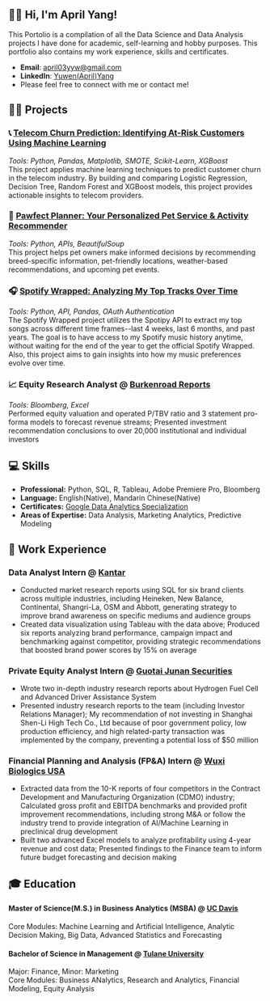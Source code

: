 ## 🙋‍♀️ Hi, I'm April Yang!
This Portolio is a compilation of all the Data Science and Data Analysis projects I have done for academic, self-learning and hobby purposes. This portfolio also contains my work experience, skills and certificates.

- **Email**: [april03yyw@gmail.com](april03yyw@gmail.com)
- **LinkedIn**: [Yuwen(April)Yang](https://www.linkedin.com/in/april-yang-yuwen/)
- Please feel free to connect with me or contact me!
  
## 👩‍💻 Projects

### 📞 [Telecom Churn Prediction: Identifying At-Risk Customers Using Machine Learning](https://github.com/YuwenAprilYang/Projects/tree/80407a45cfe3ffca2d6ea85b489b26c3ebeb0511/Telecom%20Churn%20Prediction)  
_Tools: Python, Pandas, Matplotlib, SMOTE, Scikit-Learn, XGBoost_  
This project applies machine learning techniques to predict customer churn in the telecom industry. By building and comparing Logistic Regression, Decision Tree, Random Forest and XGBoost models, this project provides actionable insights to telecom providers.  

### 🐶 [Pawfect Planner: Your Personalized Pet Service & Activity Recommender](https://github.com/YuwenAprilYang/Projects/tree/80407a45cfe3ffca2d6ea85b489b26c3ebeb0511/Pawfect%20Planner)  
_Tools: Python, APIs, BeautifulSoup_  
This project helps pet owners make informed decisions by recommending breed-specific information, pet-friendly locations, weather-based recommendations, and upcoming pet events.  

### 🎧 [Spotify Wrapped: Analyzing My Top Tracks Over Time](https://github.com/YuwenAprilYang/Projects/blob/main/Spotify%20Wrapped.ipynb)  
_Tools: Python, API, Pandas, OAuth Authentication_  
The Spotify Wrapped project utilizes the Spotipy API to extract my top songs across different time frames--last 4 weeks, last 6 months, and past years. The goal is to have access to my Spotify music history anytime, without waiting for the end of the year to get the official Spotify Wrapped. Also, this project aims to gain insights into how my music preferences evolve over time.  

### 📈 Equity Research Analyst @ [Burkenroad Reports](https://tulane.app.box.com/s/xk7wqnptcknpzof7as1c4ysg3bri5qam)
_Tools: Bloomberg, Excel_  
Performed equity valuation and operated P/TBV ratio and 3 statement pro-forma models to forecast revenue streams; Presented investment recommendation conclusions to over 20,000 institutional and individual investors

## 💻 Skills
- **Professional:** Python, SQL, R, Tableau, Adobe Premiere Pro, Bloomberg
- **Language:** English(Native), Mandarin Chinese(Native)
- **Certificates:** [Google Data Analytics Specialization](https://www.coursera.org/account/accomplishments/specialization/certificate/3CUGD8DTEJAQ)
- **Areas of Expertise:** Data Analysis, Marketing Analytics, Predictive Modeling

## 💼 Work Experience
### Data Analyst Intern @ [Kantar](https://www.kantar.com/en-cn)
- Conducted market research reports using SQL for six brand clients across multiple industries, including Heineken, New Balance, Continental, Shangri-La, OSM and Abbott, generating strategy to improve brand awareness on specific mediums and audience groups
- Created data visualization using Tableau with the data above; Produced six reports analyzing brand performance, campaign impact and benchmarking against competitor, providing strategic recommendations that boosted brand power scores by 15% on average

### Private Equity Analyst Intern @ [Guotai Junan Securities](https://www.gtja.com/) 
- Wrote two in-depth industry research reports about Hydrogen Fuel Cell and Advanced Driver Assistance System
- Presented industry research reports to the team (including Investor Relations Manager); My recommendation of not investing in Shanghai Shen-Li High Tech Co., Ltd because of poor government policy, low production efficiency, and high related-party transaction was implemented by the company, preventing a potential loss of $50 million

### Financial Planning and Analysis (FP&A) Intern @ [Wuxi Biologics USA](https://www.wuxibiologics.com/)
- Extracted data from the 10-K reports of four competitors in the Contract Development and Manufacturing Organization (CDMO) industry; Calculated gross profit and EBITDA benchmarks and provided profit improvement recommendations, including strong M&A or follow the industry trend to provide integration of AI/Machine Learning in preclinical drug development
- Built two advanced Excel models to analyze profitability using 4-year revenue and cost data; Presented findings to the Finance team to inform future budget forecasting and decision making

## 🎓 Education
#### Master of Science(M.S.) in Business Analytics (MSBA) @ [UC Davis](https://gsm.ucdavis.edu/master-science-business-analytics-msba)
Core Modules: Machine Learning and Artificial Intelligence, Analytic Decision Making, Big Data, Advanced Statistics and Forecasting
#### Bachelor of Science in Management @ [Tulane University](https://freeman.tulane.edu/)
Major: Finance, Minor: Marketing  
Core Modules: Business ANalytics, Research and Analytics, Financial Modeling, Equity Analysis
